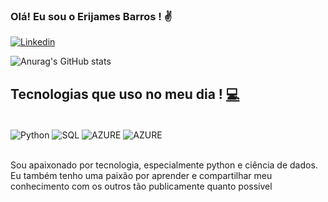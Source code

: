### Olá! Eu sou o Erijames Barros ! ✌️
[![Linkedin](https://img.shields.io/badge/LinkedIn-0077B5?style=for-the-badge&logo=linkedin&logoColor=white)](https://www.linkedin.com/mwlite/in/james-barros-000326135)

![Anurag's GitHub stats](https://github-readme-stats.vercel.app/api?username=Erijames&show_icons=true&theme=dracula)


## Tecnologias que uso no meu dia !  [💻](https://emojipedia.org/laptop/)
<div style ="display: inline_block"><br/>
	<img align = "center" alt = "Python" src="https://img.shields.io/badge/Python-3776AB?style=for-the-badge&logo=python&logoColor=white" />
	<img align = "center" alt = "SQL" src="https://img.shields.io/badge/MySQL-00000F?style=for-the-badge&logo=mysql&logoColor=white" />
	<img align = "center" alt = "AZURE" src="https://img.shields.io/badge/Microsoft_Azure-0089D6?style=for-the-badge&logo=microsoft-azure&logoColor=white" />
	<img align = "center" alt = "AZURE" src="https://img.shields.io/badge/Amazon_AWS-232F3E?style=for-the-badge&logo=amazon-aws&logoColor=white" />
</div></br>


Sou apaixonado por tecnologia, especialmente python e ciência de dados. Eu também tenho uma paixão por aprender e compartilhar meu conhecimento com os outros tão publicamente quanto possível
